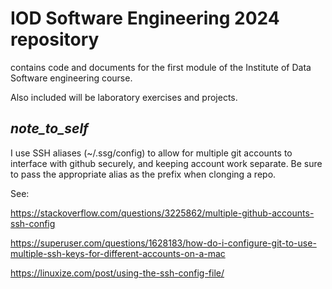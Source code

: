 # IOD Software Engineering 2024 repository
contains code and documents for the first module of the Institute of Data Software engineering course.

Also included will be laboratory exercises and projects.

_note_to_self_
--
I use SSH aliases (~/.ssg/config) to allow for multiple git accounts to interface with github securely, and keeping account work separate. Be sure to pass the appropriate alias as the prefix when clonging a repo.

See:

https://stackoverflow.com/questions/3225862/multiple-github-accounts-ssh-config

https://superuser.com/questions/1628183/how-do-i-configure-git-to-use-multiple-ssh-keys-for-different-accounts-on-a-mac

https://linuxize.com/post/using-the-ssh-config-file/